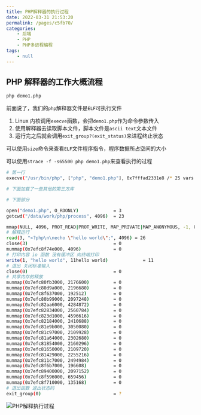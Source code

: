 ```yaml
---
title: PHP解释器的执行过程
date: 2022-03-31 21:53:20
permalink: /pages/c5fb70/
categories:
    - 后端
    - PHP
    - PHP多进程编程
tags:
    - null
---
```


## PHP 解释器的工作大概流程

```bash
php demo1.php
```

前面说了，我们的`php`解释器文件是`ELF`可执行文件

1.  Linux 内核调用`execve`函数，会把`demo1.php`作为命令参数传入
2.  使用解释器去读取脚本文件，脚本文件是`ascii text`文本文件
3.  运行完之后就会调用`exit_group?(exit_status)`来进程终止状态

可以使用`size`命令来查看`ELF`文件程序指令，程序数据所占空间的大小

可以使用`strace -f -s65500 php demo1.php`来查看执行的过程

```bash
# 第一行
execve("/usr/bin/php", ["php", "demo1.php"], 0x7fffad2331e8 /* 25 vars */) = 0

# 下面加载了一些其他的第三方库

# 下面部分

open("demo1.php", O_RDONLY)             = 3
getcwd("/data/work/php/process", 4096)  = 23

mmap(NULL, 4096, PROT_READ|PROT_WRITE, MAP_PRIVATE|MAP_ANONYMOUS, -1, 0) = 0x7efc8f74e000
# 解释运行
read(3, "<?php\n\necho \"hello world\";", 4096) = 26
close(3)                                = 0
munmap(0x7efc8f74e000, 4096)            = 0
# 打印内容 io 函数 没有缓冲区 向终端打印
write(1, "hello world", 11hello world)             = 11
# 退出 关闭标准输入
close(0)                                = 0
# 共享内存的释放
munmap(0x7efc80fb3000, 2176600)         = 0
munmap(0x7efc80d9a000, 2196680)         = 0
munmap(0x7efc8f637000, 192512)          = 0
munmap(0x7efc80b99000, 2097248)         = 0
munmap(0x7efc82aa6000, 4284872)         = 0
munmap(0x7efc82834000, 2560784)         = 0
munmap(0x7efc823d1000, 4596616)         = 0
munmap(0x7efc82184000, 2410688)         = 0
munmap(0x7efc81e9b000, 3050080)         = 0
munmap(0x7efc81c97000, 2109928)         = 0
munmap(0x7efc81a64000, 2302680)         = 0
munmap(0x7efc81854000, 2160296)         = 0
munmap(0x7efc81650000, 2109720)         = 0
munmap(0x7efc81429000, 2255216)         = 0
munmap(0x7efc811c7000, 2494984)         = 0
munmap(0x7efc8f6b7000, 196608)          = 0
munmap(0x7efc89400000, 2097152)         = 0
munmap(0x7efc8f596000, 659456)          = 0
munmap(0x7efc8f710000, 135168)          = 0
# 退出函数 退出状态码
exit_group(0)                           = ?
```

![PHP解释执行过程](https://xingqiu-tuchuang-1256524210.cos.ap-shanghai.myqcloud.com/4021/20220331215143.png)
